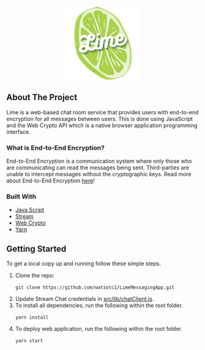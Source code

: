 <!-- PROJECT LOGO -->
<br />
<p align="center">
  <a href="https://github.com/watsotc1/LimeMessagingApp">
    <img src="public/logo192.png" alt="Logo" width="192" height="192">
  </a>
</p>


<!-- ABOUT THE PROJECT -->
## About The Project

Lime is a web-based chat room service that provides users with end-to-end encryption for all messages between users. This is done using JavaScript and the Web Crypto API which is a native browser application programming interface. 

### What is End-to-End Encryption?
End-to-End Encryption is a communication system where only those who are communicating can read the messages being sent. Third-parties are unable to intercept messages without the cryptographic keys. Read more about End-to-End Encryption [here](https://www.preveil.com/blog/end-to-end-encryption/)!

<!-- ### Application Breakdown

#### Components

* `Chat.js`
* `EncryptedMessage.js`
* `EncryptedMessageInput.js`
* `KeyDriver.js`
* `Recipient.js`
* `Sender.js`

#### Library

* `chatClient.js`
* `decrypt.js`
* `deriveKey.js`
  * This script 
* `encrypt.js`
* `generateKeyPair.js`
  * This script handles the generation of the user's unique Key Pair, which includes both a public and private key. I chose the ECDH algorithm with the P-256 elliptic curve on the recommendation of Stream as it is well supported and the right balance between security and performance. 
* `setUser.js` -->


### Built With

* [Java Script](https://www.javascript.com/)
* [Stream](https://getstream.io/accounts/signup/)
* [Web Crypto](https://www.w3.org/TR/WebCryptoAPI/)
* [Yarn](https://yarnpkg.com/)


<!-- GETTING STARTED -->
## Getting Started

To get a local copy up and running follow these simple steps.

1. Clone the repo:
    ```
    git clone https://github.com/watsotc1/LimeMessagingApp.git
    ```
2. Update Stream Chat credentials in [src/lib/chatClient.js](https://github.com/watsotc1/LimeMessagingApp/blob/main/src/lib/chatClient.js). 
3. To install all dependencies, run the following within the root folder.
    ```
    yarn install
    ```
4. To deploy web application, run the following within the root folder.
    ```
    yarn start
    ```

